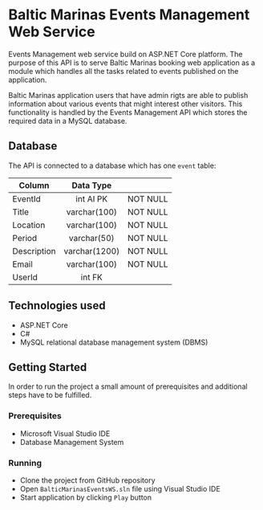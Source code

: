 # Baltic Marinas Events Management Web Service

Events Management web service build on ASP.NET Core platform. The purpose of this API is to serve Baltic Marinas booking web
application as a module which handles all the tasks related to events published on the application. 

Baltic Marinas application users that have admin rigts are able to publish information about various events that might interest other visitors.
This functionality is handled by the Events Management API which stores the required data in a MySQL database. 

## Database

The API is connected to a database which has one `event` table:

| Column	| Data Type     |         |
| ------------- |:-------------:| -------:|
| EventId       | int AI PK     | NOT NULL|
| Title         | varchar(100)  | NOT NULL|
| Location      | varchar(100)  | NOT NULL|
| Period        | varchar(50)   | NOT NULL|
| Description   | varchar(1200) | NOT NULL|
| Email         | varchar(100)  | NOT NULL|
| UserId        | int FK        |         |


## Technologies used

+ ASP.NET Core
+ C#
+ MySQL relational database management system (DBMS)

## Getting Started

In order to run the project a small amount of prerequisites and additional steps have to be fulfilled.

### Prerequisites

+ Microsoft Visual Studio IDE
+ Database Management System

### Running

+ Clone the project from GitHub repository
+ Open `BalticMarinasEventsWS.sln` file using Visual Studio IDE
+ Start application by clicking `Play` button
